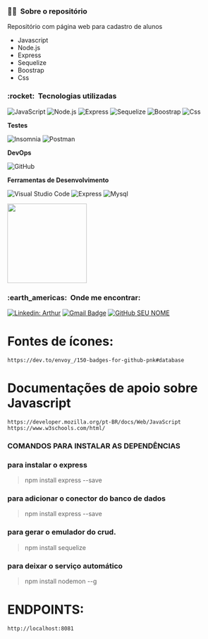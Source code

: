 <h3> 👨‍💼 &nbsp;Sobre o repositório </h3>

Repositório com página web para cadastro de alunos

- Javascript
- Node.js
- Express
- Sequelize
- Boostrap
- Css

<h3> :rocket: &nbsp;Tecnologias utilizadas </h3>

  ![JavaScript](https://img.shields.io/badge/-JavaScript-333333?style=flat&logo=javascript)
  ![Node.js](https://img.shields.io/badge/Node.js-43853D?style=flat&logo=node.js&logoColor=white)
  ![Express](https://img.shields.io/badge/-Express-333333?style=flat&logo=express) 
  ![Sequelize](https://img.shields.io/badge/-Sequelize-333333?style=flat&logo=sequelize) 
  ![Boostrap](https://img.shields.io/badge/-Boostrap-333333?style=flat&logo=bootstrap) 
  ![Css](https://img.shields.io/badge/-Css-333333?style=flat&logo=css3) 

**Testes**

  ![Insomnia](https://img.shields.io/badge/-Insomnia-333333?style=flat&logo=insomnia)
  ![Postman](https://img.shields.io/badge/-Postman-333333?style=flat&logo=postman)


**DevOps**

  ![GitHub](https://img.shields.io/badge/-GitHub-333333?style=flat&logo=github)

**Ferramentas de Desenvolvimento**

  ![Visual Studio Code](https://img.shields.io/badge/-Visual%20Studio%20Code-333333?style=flat&logo=visual-studio-code&logoColor=007ACC)
  ![Express](https://img.shields.io/badge/-Express-333333?style=flat&logo=express)
  ![Mysql](https://img.shields.io/badge/-Mysql-333333?style=flat&logo=mysql)


<a href="https://github.com/artstar10">
  <img height="180em" src="https://github-readme-stats.vercel.app/api?username=artstar10&theme=dracula&show_icons=true" />
</a>

<br/>

<h3> :earth_americas: &nbsp;Onde me encontrar: </h3> 

[![Linkedin: Arthur](https://img.shields.io/badge/-LinkedIn-blue?style=flat-square&logo=Linkedin&logoColor=white&link=https://www.linkedin.com/in/arthur-neves-de-oliveira-sistemas-de-informacao/)](https://www.linkedin.com/in/arthur-neves-de-oliveira-sistemas-de-informacao/)
[![Gmail Badge](https://img.shields.io/badge/-projetogama@email.com-006bed?style=flat-square&logo=Gmail&logoColor=white&link=mailto:projetogama@gmail.com)](mailto:projetogama@gmail.com)
[![GitHub SEU NOME](https://img.shields.io/github/followers/artstar10?label=follow&style=social)](https://github.com/artstar10)


# Fontes de ícones:
```
https://dev.to/envoy_/150-badges-for-github-pnk#database

```
# Documentações de apoio sobre Javascript
```
https://developer.mozilla.org/pt-BR/docs/Web/JavaScript
https://www.w3schools.com/html/

```
### COMANDOS PARA INSTALAR AS DEPENDÊNCIAS
### para instalar o express
> npm install express --save
### para adicionar o conector do banco de dados
> npm install express --save
### para gerar o emulador do crud.
> npm install sequelize
### para deixar o serviço automático 
> npm install nodemon --g

# ENDPOINTS:
```
http://localhost:8081

```











